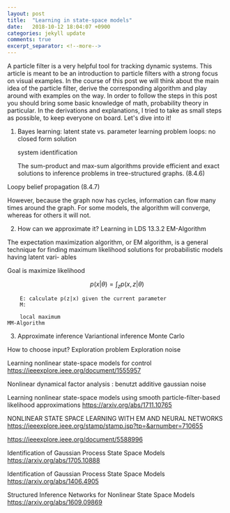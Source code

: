 ```yaml
---
layout: post
title:  "Learning in state-space models"
date:   2018-10-12 18:04:07 +0900
categories: jekyll update
comments: true
excerpt_separator: <!--more-->
---
```

A particle filter is a very helpful tool for tracking dynamic systems. This article is meant to be an introduction to particle filters with a strong focus on visual examples. In the course of this post we will think about the main idea of the particle filter, derive the corresponding algorithm and play around with examples on the way. In order to follow the steps in this post you should bring some basic knowledge of math, probability theory in particular. In the derivations and explanations, I tried to take as small steps as possible, to keep everyone on board. Let's dive into it!
<!--more-->
<script src="https://d3js.org/d3.v5.min.js" charset="utf-8"></script>
<script type="text/javascript" async src="https://cdn.mathjax.org/mathjax/latest/MathJax.js?config=TeX-AMS-MML_SVG"></script>
  <script src="https://cdn.plot.ly/plotly-latest.min.js"></script>


1. Bayes learning: latent state vs. parameter learning
	problem loops: no closed form solution


	system identification

	The sum-product and max-sum algorithms provide efficient and exact solutions
to inference problems in tree-structured graphs. (8.4.6)

Loopy belief propagation (8.4.7)

However, because
the graph now has cycles, information can flow many times around the graph. For
some models, the algorithm will converge, whereas for others it will not.

2. How can we approximate it?
Learning in LDS 13.3.2
	EM-Algorithm

The expectation maximization algorithm, or EM algorithm, is a general technique for
finding maximum likelihood solutions for probabilistic models having latent vari-
ables

Goal is maximize likelihood 

$$ p(x|\theta) = \int_z p(x,z|\theta) $$

		E: calculate p(z|x) given the current parameter
		M: 

		local maximum
	MM-Algorithm

3. Approximate inference
	Variantional inference
	Monte Carlo




How to choose input? Exploration problem
Exploration noise

Learning nonlinear state-space models for control
	https://ieeexplore.ieee.org/document/1555957


Nonlinear dynamical factor analysis : benutzt additive gaussian noise


Learning nonlinear state-space models using smooth particle-filter-based likelihood approximations
https://arxiv.org/abs/1711.10765


NONLINEAR STATE SPACE LEARNING WITH EM
AND NEURAL NETWORKS 
https://ieeexplore.ieee.org/stamp/stamp.jsp?tp=&arnumber=710655


https://ieeexplore.ieee.org/document/5588996

Identification of Gaussian Process State Space Models
https://arxiv.org/abs/1705.10888

Identification of Gaussian Process State Space Models
https://arxiv.org/abs/1406.4905

Structured Inference Networks for Nonlinear State Space Models
https://arxiv.org/abs/1609.09869


